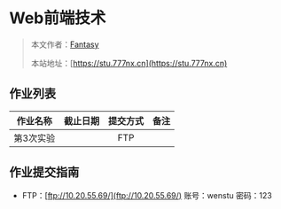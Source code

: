 # Web前端技术

> 本文作者：[Fantasy](https://www.777nx.cn/personal/about/)
>
> 本站地址：[https://stu.777nx.cn](https://stu.777nx.cn)

## 作业列表

| 作业名称       | 截止日期 | 提交方式 | 备注 |
|:----------:|:----:|:----:|:---:|
| 第3次实验 |      | FTP  |    |

## 作业提交指南

- FTP：[ftp://10.20.55.69/](ftp://10.20.55.69/) 账号：wenstu 密码：123
